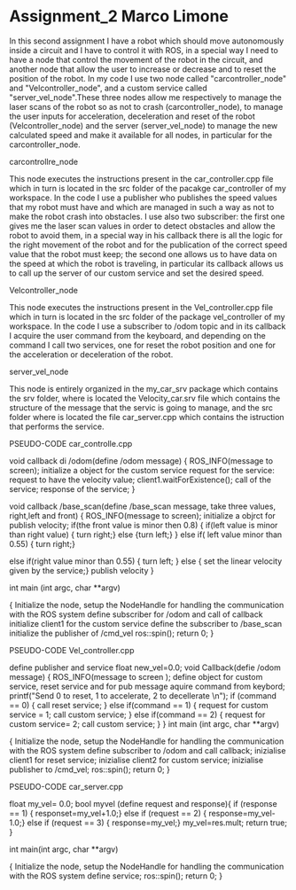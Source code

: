 # Assignment_2 Marco Limone
In this second assignment I have a robot which should move autonomously inside a circuit and I have to control it with ROS, in a special way I need to have a node that control the movement of the robot in the circuit, and another node that allow the user to increase or decrease and to reset the position of the robot. 
In my code I use two node called "carcontroller_node" and "Velcontroller_node", and a custom service called "server_vel_node".These three nodes allow me respectively to manage the laser scans of the robot so as not to crash (carcontroller_node), to manage the user inputs for acceleration, deceleration and reset of the robot (Velcontroller_node) and the server (server_vel_node) to manage the new calculated speed and make it available for all nodes, in particular for the carcontroller_node.

carcontrollre_node

This node executes the instructions present in the car_controller.cpp file which in turn is located in the src folder of the pacakge car_controller of my workspace. In the code I use a publisher who publishes the speed values that my robot must have and which are managed in such a way as not to make the robot crash into obstacles. I use also two subscriber: 
the first one gives me the laser scan values in order to detect obstacles and allow the robot to avoid them, in a special way in his callback there is all the logic for the right movement of the robot and for the publication of the correct speed value that the robot must keep;
the second one allows us to have data on the speed at which the robot is traveling, in particular its callback allows us to call up the server of our custom service and set the desired speed.

Velcontroller_node

This node executes the instructions present in the Vel_controller.cpp file which in turn is located in the src folder of the package vel_controller of my workspace. In the code I use a subscriber to /odom topic and in its callback I acquire the user command from the keyboard, and depending on the command I call two services, one for reset the robot position and one for the acceleration or deceleration of the robot.

server_vel_node

This node is entirely organized in the my_car_srv package which contains the srv folder, where is located the Velocity_car.srv file  which contains the structure of the message that the servic is going to manage, and the src folder where is located the file car_server.cpp which contains the istruction that performs the service.


PSEUDO-CODE car_controlle.cpp

void callback  di /odom(define /odom message)
{  ROS_INFO(message to screen);
   initialize a object for the custom service
   request for the service: request to have the velocity value;
   client1.waitForExistence();
   call of the service;
   response of the service;
 }
 
void callback /base_scan(define /base_scan message, take three values, right,left and front)
{  ROS_INFO(message to screen);
   initialize a objrct for publish velocity;
   if(the front value is minor then 0.8)
      {
        if(left value is minor than right value)
        {  turn right;}
        else
        {turn left;}
      }
   else if( left value minor than 0.55)
     {  turn right;}
   
   else if(right value minor than 0.55)
     { turn left; }
   else 
     { set the linear velocity given by the service;}
   publish velocity
}

int main (int argc, char **argv)

{  Initialize the node, setup the NodeHandle for handling the communication with the ROS system
   define subscriber for /odom and call of callback
   initialize client1 for the custom service
   define the subscriber to /base_scan
   initialize the publisher of /cmd_vel
   ros::spin();
   return 0;
}

PSEUDO-CODE Vel_controller.cpp

define publisher and service
float new_vel=0.0;
void Callback(defie /odom message)
{  ROS_INFO(message to screen );
   define object for custom service, reset service and for pub message
   aquire command from keybord;
   printf("Send 0 to reset, 1 to accelerate, 2 to decellerate \n");
   if (command == 0)
   { call reset service; 
   }
   else if(command == 1)
   { request for custom service = 1;
     call custom service;
   }
   else if(command == 2)
   {
     request for custom service= 2;
     call custom service;
   }
   }
int main (int argc, char **argv)

{  Initialize the node, setup the NodeHandle for handling the communication with the ROS system
   define subscriber to /odom and call callback;
   inizialise client1 for reset service;
   inizialise client2 for custom service;
   inizialise publisher to /cmd_vel;
   ros::spin();
   return 0;
}

PSEUDO-CODE car_server.cpp

float my_vel= 0.0;
bool myvel (define request and response){
        if (response == 1)
        { responset=my_vel+1.0;}
        else if (request == 2)
        { response=my_vel-1.0;}
        else if (request == 3)
        { response=my_vel;}
        my_vel=res.mult;
        return true;
}

int main(int argc, char **argv)

{  Initialize the node, setup the NodeHandle for handling the communication with the ROS system
   define service;
   ros::spin();
   return 0;
   }
